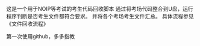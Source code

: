 这是一个用于NOIP等考试的考生代码回收脚本
通过将考场代码整合到U盘，运行程序判断是否考生文件都符合要求。
并将各个考场考生文件汇总。
具体流程参见《文件回收流程》

第一次使用github，多多指教